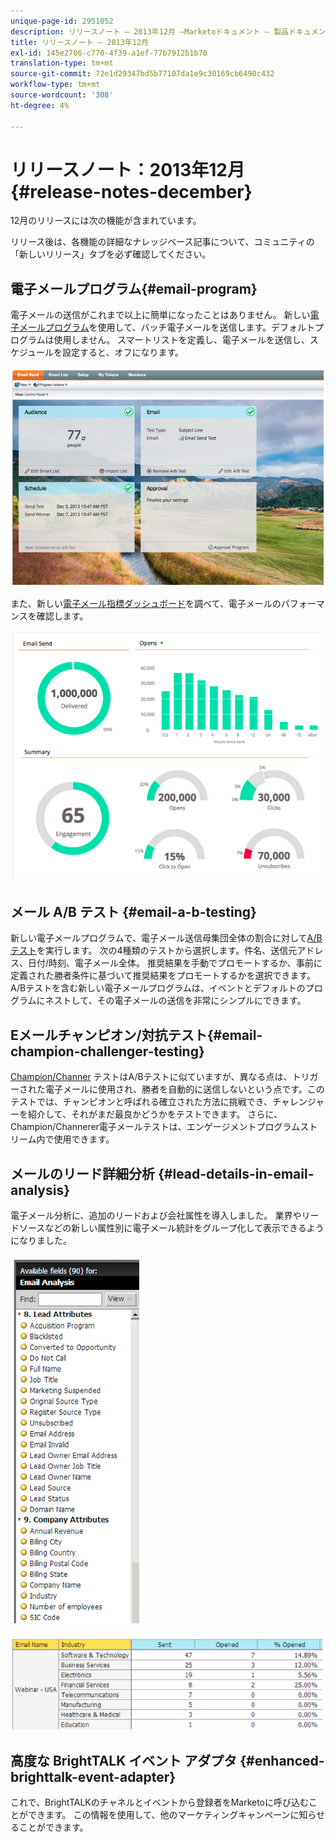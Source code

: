 ```yaml
---
unique-page-id: 2951052
description: リリースノート — 2013年12月 —Marketoドキュメント — 製品ドキュメント
title: リリースノート — 2013年12月
exl-id: 145e2706-c770-4f39-a1ef-77b7912b1b70
translation-type: tm+mt
source-git-commit: 72e1d29347bd5b77107da1e9c30169cb6490c432
workflow-type: tm+mt
source-wordcount: '308'
ht-degree: 4%

---
```


# リリースノート：2013年12月{#release-notes-december}

12月のリリースには次の機能が含まれています。

リリース後は、各機能の詳細なナレッジベース記事について、コミュニティの「新しいリリース」タブを必ず確認してください。

## 電子メールプログラム{#email-program}

電子メールの送信がこれまで以上に簡単になったことはありません。 新しい[電子メールプログラム](/help/marketo/product-docs/email-marketing/email-programs/creating-an-email-program/understanding-email-programs.md)を使用して、バッチ電子メールを送信します。デフォルトプログラムは使用しません。 スマートリストを定義し、電子メールを送信し、スケジュールを設定すると、オフになります。

![](assets/image2014-9-22-17-3a19-3a55.png)

また、新しい[電子メール指標ダッシュボード](/help/marketo/product-docs/email-marketing/email-programs/email-program-data/view-the-email-program-dashboard.md)を調べて、電子メールのパフォーマンスを確認します。

![](assets/image2014-9-22-17-3a20-3a14.png)

## メール A/B テスト {#email-a-b-testing}

新しい電子メールプログラムで、電子メール送信母集団全体の割合に対して[A/Bテスト](/help/marketo/product-docs/email-marketing/email-programs/email-program-actions/email-test-a-b-test/add-an-a-b-test.md)を実行します。 次の4種類のテストから選択します。件名、送信元アドレス、日付/時刻、電子メール全体。 推奨結果を手動でプロモートするか、事前に定義された勝者条件に基づいて推奨結果をプロモートするかを選択できます。 A/Bテストを含む新しい電子メールプログラムは、イベントとデフォルトのプログラムにネストして、その電子メールの送信を非常にシンプルにできます。

## Eメールチャンピオン/対抗テスト{#email-champion-challenger-testing}

[Champion/Channer](/help/marketo/product-docs/email-marketing/general/functions-in-the-editor/email-tests-champion-challenger/add-an-email-champion-challenger.md) テストはA/Bテストに似ていますが、異なる点は、トリガーされた電子メールに使用され、勝者を自動的に送信しないという点です。このテストでは、チャンピオンと呼ばれる確立された方法に挑戦でき、チャレンジャーを紹介して、それがまだ最良かどうかをテストできます。 さらに、Champion/Channerer電子メールテストは、エンゲージメントプログラムストリーム内で使用できます。

## メールのリード詳細分析 {#lead-details-in-email-analysis}

電子メール分析に、追加のリードおよび会社属性を導入しました。 業界やリードソースなどの新しい属性別に電子メール統計をグループ化して表示できるようになりました。

![](assets/image2014-9-22-17-3a20-3a43.png)

![](assets/image2014-9-22-17-3a21-3a18.png)

## 高度な BrightTALK イベント アダプタ {#enhanced-brighttalk-event-adapter}

これで、BrightTALKのチャネルとイベントから登録者をMarketoに呼び込むことができます。 この情報を使用して、他のマーケティングキャンペーンに知らせることができます。
